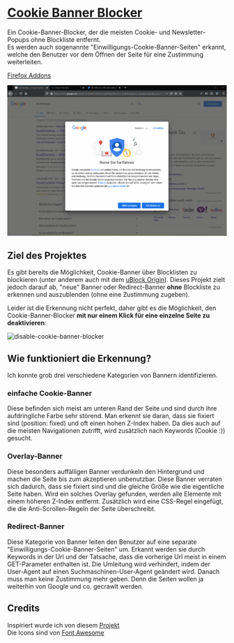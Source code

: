 # [Cookie Banner Blocker](https://addons.mozilla.org/de/firefox/addon/cookie-banner-blocker/)

Ein Cookie-Banner-Blocker, der die meisten Cookie- und Newsletter-Popups ohne Blockliste entfernt.   
Es werden auch sogenannte "Einwilligungs-Cookie-Banner-Seiten" erkannt, welche den Benutzer vor dem Öffnen der Seite für eine Zustimmung weiterleiten.  

[Firefox Addons](https://addons.mozilla.org/de/firefox/addon/cookie-banner-blocker/)


![Video](example.gif)


## Ziel des Projektes
Es gibt bereits die Möglichkeit, Cookie-Banner über Blocklisten zu blockieren (unter anderem auch mit dem [uBlock Origin](https://github.com/gorhill/uBlock/)). Dieses Projekt zielt jedoch darauf ab, "neue" Banner oder Redirect-Banner **ohne** Blockliste zu erkennen und auszublenden (ohne eine Zustimmung zugeben).

Leider ist die Erkennung nicht perfekt, daher gibt es die Möglichkeit, den Cookie-Banner-Blocker **mit nur einem Klick für eine einzelne Seite zu deaktivieren**:  

![disable-cookie-banner-blocker](https://user-images.githubusercontent.com/48922451/120222849-e7590b00-c240-11eb-914f-33d383aa85de.png)


## Wie funktioniert die Erkennung?
Ich konnte grob drei verschiedene Kategorien von Bannern identifizieren.

### einfache Cookie-Banner
Diese befinden sich meist am unteren Rand der Seite und sind durch ihre aufdringliche Farbe sehr störend. Man erkennt sie daran, dass sie fixiert sind (position: fixed) und oft einen hohen Z-Index haben. Da dies auch auf die meisten Navigationen zutrifft, wird zusätzlich nach Keywords (Cookie :)) gesucht.

### Overlay-Banner
Diese besonders auffälligen Banner verdunkeln den Hintergrund und machen die Seite bis zum akzeptieren unbenutzbar. Diese Banner verraten sich dadurch, dass sie fixiert sind und die gleiche Größe wie die eigentliche Seite haben. Wird ein solches Overlay gefunden, werden alle Elemente mit einem höheren Z-Index entfernt. Zusätzlich wird eine CSS-Regel eingefügt, die die Anti-Scrollen-Regeln der Seite überschreibt.

### Redirect-Banner
Diese Kategorie von Banner leiten den Benutzer auf eine separate "Einwilligungs-Cookie-Banner-Seiten" um. Erkannt werden sie durch Keywords in der Url und der Tatsache, dass die vorherige Url meist in einem GET-Parameter enthalten ist. Die Umleitung wird verhindert, indem der User-Agent auf einen Suchmaschinen-User-Agent geändert wird. Danach muss man keine Zustimmung mehr geben. Denn die Seiten wollen ja weiterhin von Google und co. gecrawlt werden.



## Credits
Inspiriert wurde ich von diesem <a href="https://github.com/jannisch/cookie-popup-blocker">Projekt</a>  
Die Icons sind von <a href="https://fontawesome.com/license">Font Awesome</a>
